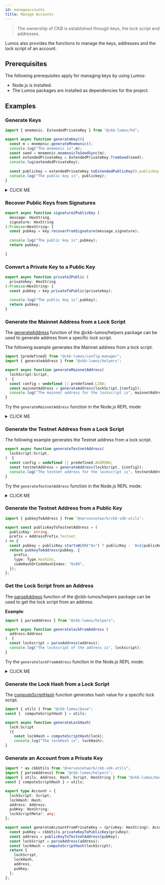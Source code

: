 ```yaml
---
id: manageaccounts
title: Manage Accounts
---
```

> The ownership of CKB is established through keys, the lock script and addresses.

Lumos also provides the functions to manage the keys, addresses and the lock script of an account.

## Prerequisites

The following prerequisites apply for managing keys by using Lumos:

- Node.js is installed.
- The Lumos packages are installed as dependencies for the project.

## Examples

### Generate Keys

```typescript title="hellolumos/src/manageaccounts.ts"
import { mnemonic, ExtendedPrivateKey } from "@ckb-lumos/hd";

export async function generateKey(){
  const m = mnemonic.generateMnemonic();
  console.log("The mnemonic is",m);
  const seed = mnemonic.mnemonicToSeedSync(m);
  const extendedPrivateKey = ExtendedPrivateKey.fromSeed(seed);
  console.log(extendedPrivateKey);
  
  const publickey = extendedPrivateKey.toExtendedPublicKey().publicKey;
  console.log("The public key is", publickey);
}
```


<details><summary>CLICK ME</summary>
<p>



```shell
$ node --experimental-repl-await
Welcome to Node.js v14.0.0.
Type ".help" for more information.
> const { accounts, manageaccounts}=require(".");
The server is started.
> await manageaccounts.generateKey();
The mnemonic is put sweet bomb route thrive version evoke about excite pumpkin voyage tragic
ExtendedPrivateKey {
  privateKey: '0xb0551ab24a366ae15fe8cbf450d275ed5c5dd72f2a8de0fbc74072230c05aa6c',
  chainCode: '0x821f8011f21b00a82c832f1208367e31456bc81a7c1909e01d337a240bd629ed'
}
The public key is 0x022186277d6626f615ec926d1a5c79ba7d6dd459e27597b68c4797e45336a2ba20
```
</p>
</details>

### Recover Public Keys from Signatures

```typescript title="hellolumos/src/manageaccounts.ts"
export async function signature2PublicKey (
  message: HexString,
  signature: HexString
):Promise<HexString> {
  const pubkey = key.recoverFromSignature(message,signature);
  
  console.log("The public key is",pubkey);
  return pubkey;
  
}
```

### Convert a Private Key to a Public Key

```typescript title="hellolumos/src/manageaccounts.ts"
export async function private2Public (
  privatekey: HexString
):Promise<HexString> {
  const pubkey = key.privateToPublic(privatekey);
  
  console.log("The public key is",pubkey);
  return pubkey;
}
```

### Generate the Mainnet Address from a Lock Script

The [generateAddress](https://github.com/nervosnetwork/lumos/blob/c3bd18e6baac9c283995f25d226a689970dc9537/packages/helpers/src/index.ts#L89) function of the @ckb-lumos/helpers package can be used to generate address from a specific lock script.

The following example generates the Mainnet address from a lock script.

```typescript title="hellolumos/src/manageaccounts.ts"
import {predefined} from "@ckb-lumos/config-manager";
import { generateAddress } from "@ckb-lumos/helpers";

export async function generateMainnetAddress(
  lockScript:Script,
)  {
  const config = undefined || predefined.LINA;
  const mainnetAddress = generateAddress(lockScript,{config});
  console.log("The mainnet address for the lockscript is", mainnetAddress);  
}
```

Try the `generateMainnetAddress` function in the Node.js REPL mode:


<details><summary>CLICK ME</summary>
<p>



```shell
> const mainnet = await manageaccounts.generateMainnetAddress(script);
The mainnet address for the lockscript is ckb1qyq8uqrxpw9tzg4u5waydrzmdmh8raqt0k8qxe85u4
```

</p>
</details>

### Generate the Testnet Address from a Lock Script

The following example generates the Testnet address from a lock script.

```typescript title="hellolumos/src/manageaccounts.ts"
export async function generateTestnetAddress(
  lockScript:Script,
)  {
  const config = undefined || predefined.AGGRON4;
  const testnetAddress = generateAddress(lockScript, {config});
  console.log("The testnet address for the lockscript is", testnetAddress);  
}
```

Try the `generateTestnetAddress` function in the Node.js REPL mode:

<details><summary>CLICK ME</summary>
<p>


```shell
> const mainnet = await manageaccounts.generateTestnetAddress(script);
The testnet address for the lockscript is ckt1qyq8uqrxpw9tzg4u5waydrzmdmh8raqt0k8qmuetsf
```

</p>
</details>

### Generate the Testnet Address from a Public Key

```typescript title="hellolumos/src/manageaccounts.ts"
import { pubkeyToAddress } from "@nervosnetwork/ckb-sdk-utils";

export const publicKeyToTestnetAddress = (
  publicKey: string,
  prefix = AddressPrefix.Testnet
) => {
  const pubkey = publicKey.startsWith("0x") ? publicKey : `0x${publicKey}`;
  return pubkeyToAddress(pubkey, {
    prefix,
    type: Type.HashIdx,
    codeHashOrCodeHashIndex: "0x00",
  });
};
```

### Get the Lock Script from an Address

The [parseAddress](https://github.com/nervosnetwork/lumos/blob/c3bd18e6baac9c283995f25d226a689970dc9537/packages/helpers/src/index.ts#L145) function of the @ckb-lumos/helpers package can be used to get the lock script from an address.

**Example**:

```typescript title="hellolumos/src/manageaccounts.ts"
import { parseAddress } from "@ckb-lumos/helpers";

export async function generatelockFromAddress (
  address:Address
)  {
  const lockscript = parseAddress(address);
  console.log("The lockscript of the address is", lockscript);  
}
```

Try the `generatelockFromAddress` function in the Node.js REPL mode: 

<details><summary>CLICK ME</summary>
<p>


```shell
$ node --experimental-repl-await
Welcome to Node.js v14.0.0.
Type ".help" for more information.
> const { accounts, manageaccounts }=require(".");
The server is started.
> const alice = accounts.ALICE;
> await manageaccounts.generatelockFromAddress(alice.ADDRESS);
The lockscript of the address is {
  code_hash: '0x9bd7e06f3ecf4be0f2fcd2188b23f1b9fcc88e5d4b65a8637b17723bbda3cce8',
  hash_type: 'type',
  args: '0x7e00660b8ab122bca3ba468c5b6eee71f40b7d8e'
}
```

</p>
</details>

### Generate the Lock Hash from a Lock Script

The [computeScriptHash](https://github.com/nervosnetwork/lumos/blob/c3bd18e6baac9c283995f25d226a689970dc9537/packages/base/lib/utils.js#L73) function generates hash value for a specific lock script.

```typescript title="hellolumos/src/manageaccounts.ts"
import { utils } from "@ckb-lumos/base";
const {  computeScriptHash } = utils;

export async function generateLockHash(
  lock:Script
  ){
    const lockHash = computeScriptHash(lock);
    console.log("The lockHash is", lockHash);
}
```

### Generate an Account from a Private Key

```typescript title="hellolumos/src/manageaccounts.ts"
import * as ckbUtils from "@nervosnetwork/ckb-sdk-utils";
import { parseAddress} from "@ckb-lumos/helpers";
import { utils, Address, Hash, Script, HexString } from "@ckb-lumos/base";
const { computeScriptHash } = utils;

export type Account = {
  lockScript: Script;
  lockHash: Hash;
  address: Address;
  pubKey: HexString;
  lockScriptMeta?: any;
};

export const generateAccountFromPrivateKey = (privKey: HexString): Account => {
  const pubKey = ckbUtils.privateKeyToPublicKey(privKey);
  const address = publicKeyToTestnetAddress(pubKey);
  const lockScript = parseAddress(address);
  const lockHash = computeScriptHash(lockScript);
  return {
    lockScript,
    lockHash,
    address,
    pubKey,
  };
};
```


